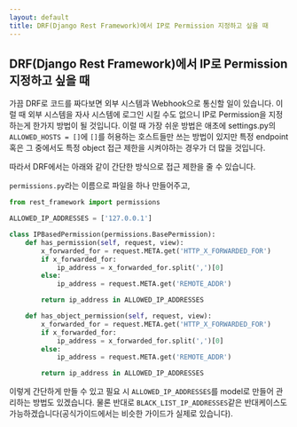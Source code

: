 ```yaml
---
layout: default
title: DRF(Django Rest Framework)에서 IP로 Permission 지정하고 싶을 때
---
```


## DRF(Django Rest Framework)에서 IP로 Permission 지정하고 싶을 때

가끔 DRF로 코드를 짜다보면 외부 시스템과 Webhook으로 통신할 일이 있습니다. 이럴 때 외부 시스템을 자사 시스템에 로그인 시킬 수도 없으니 IP로 Permission을 지정하는게 한가지 방법이 될 것입니다. 이럴 때 가장 쉬운 방법은 애초에 settings.py의 `ALLOWED_HOSTS = []`에 `[]`를 허용하는 호스트들만 쓰는 방법이 있지만 특정 endpoint 혹은 그 중에서도 특정 object 접근 제한을 시켜야하는 경우가 더 많을 것입니다.

따라서 DRF에서는 아래와 같이 간단한 방식으로 접근 제한을 줄 수 있습니다.

`permissions.py`라는 이름으로 파일을 하나 만들어주고,

```py
from rest_framework import permissions

ALLOWED_IP_ADDRESSES = ['127.0.0.1']

class IPBasedPermission(permissions.BasePermission):
    def has_permission(self, request, view):
        x_forwarded_for = request.META.get('HTTP_X_FORWARDED_FOR')
        if x_forwarded_for:
            ip_address = x_forwarded_for.split(',')[0]
        else:
            ip_address = request.META.get('REMOTE_ADDR')

        return ip_address in ALLOWED_IP_ADDRESSES

    def has_object_permission(self, request, view):
        x_forwarded_for = request.META.get('HTTP_X_FORWARDED_FOR')
        if x_forwarded_for:
            ip_address = x_forwarded_for.split(',')[0]
        else:
            ip_address = request.META.get('REMOTE_ADDR')

        return ip_address in ALLOWED_IP_ADDRESSES
```

이렇게 간단하게 만들 수 있고 필요 시 `ALLOWED_IP_ADDRESSES`를 model로 만들어 관리하는 방법도 있겠습니다. 물론 반대로 `BLACK_LIST_IP_ADDRESSES`같은 반대케이스도 가능하겠습니다(공식가이드에서는 비슷한 가이드가 실제로 있습니다).

